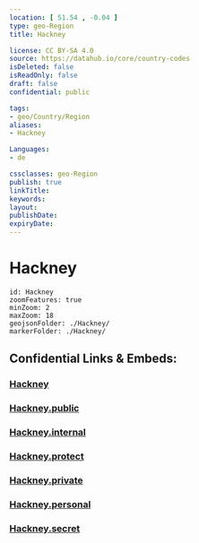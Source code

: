 ```yaml
---
location: [ 51.54 , -0.04 ] 
type: geo-Region
title: Hackney

license: CC BY-SA 4.0
source: https://datahub.io/core/country-codes
isDeleted: false
isReadOnly: false
draft: false
confidential: public

tags:
- geo/Country/Region
aliases:
- Hackney

Languages:
- de

cssclasses: geo-Region
publish: true
linkTitle: 
keywords: 
layout: 
publishDate: 
expiryDate: 
---
```


# Hackney

```leaflet
id: Hackney
zoomFeatures: true 
minZoom: 2 
maxZoom: 18
geojsonFolder: ./Hackney/
markerFolder: ./Hackney/
```


## Confidential Links & Embeds: 

### [Hackney](/_Standards/Earth/Continent/Europe/Europe~North/UK/England/Regions~England/London,Greater/cities~GreaterLondon/Hackney.md) 

### [Hackney.public](/_public/Earth/Continent/Europe/Europe~North/UK/England/Regions~England/London,Greater/cities~GreaterLondon/Hackney.public.md) 

### [Hackney.internal](/_internal/Earth/Continent/Europe/Europe~North/UK/England/Regions~England/London,Greater/cities~GreaterLondon/Hackney.internal.md) 

### [Hackney.protect](/_protect/Earth/Continent/Europe/Europe~North/UK/England/Regions~England/London,Greater/cities~GreaterLondon/Hackney.protect.md) 

### [Hackney.private](/_private/Earth/Continent/Europe/Europe~North/UK/England/Regions~England/London,Greater/cities~GreaterLondon/Hackney.private.md) 

### [Hackney.personal](/_personal/Earth/Continent/Europe/Europe~North/UK/England/Regions~England/London,Greater/cities~GreaterLondon/Hackney.personal.md) 

### [Hackney.secret](/_secret/Earth/Continent/Europe/Europe~North/UK/England/Regions~England/London,Greater/cities~GreaterLondon/Hackney.secret.md)

